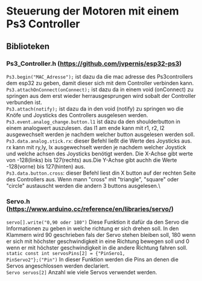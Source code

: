# Steuerung der Motoren mit einem Ps3 Controller 
## **Biblioteken** 

### **Ps3_Controller.h** (https://github.com/jvpernis/esp32-ps3) 
<code>Ps3.begin("MAC_Adresse");</code> ist dazu da die mac adresse des Ps3controllers dem esp32 zu geben, damit dieser sich mit dem Controller verbinden kann.\
<code>Ps3.attachOnConnect(onConnect);</code> ist dazu da in einem void (onConnect) zu springen aus dem erst wieder herrausgesprungen wird sobalt der Controller verbunden ist.\
<code>Ps3.attach(notify);</code> ist dazu da in den void (notify) zu springen wo die Knöfe und Joysticks des Controllers ausgelesen werden.\
<code>Ps3.event.analog_change.button.l1</code> ist dazu da den shoulderbutton in einem analogwert auszulesen. das l1 am ende kann mit r1, r2, l2 ausgewechselt werden je nachdem welcher button ausgelesen werden soll.\
<code>Ps3.data.analog.stick.rx</code>: dieser Befehl ließt die Werte des Joysticks aus. rx kann mit ry,ly, lx ausgewechselt werden je nachdem welcher Joystick und welche achsen des Joysticks benötigt werden. Die X-Achse gibt werte von -128(links) bis 127(rechts) aus.Die Y-Achse gibt auchh die Werte -128(vorne) bis 127(hinten) aus.\
<code>Ps3.data.button.cross</code>: dieser Befehl liest din X button auf der rechten Seite des Controllers aus. Wenn mann "cross" mit "triangle", "square" oder "circle" austauscht werden die andern 3 buttons ausgelesen.\

### **Servo.h** (https://www.arduino.cc/reference/en/libraries/servo/) 
<code>servo[].write("0,90 oder 180")</code> Diese Funktion it dafür da den Servo die Informationen zu geben in welche richtung er sich drehen soll. In den Klammern wird 90 geschrieben fals der Servo stehen bleiben soll, 180 wenn er sich mit höchster geschwindigkeit in eine Richtung bewegen soll und 0 wenn er mit höchster geschwindigkeit in die andere Richtung fahren soll. \
<code>static const int servosPins[2] = {"PinSero1, PinServo2"};("Pin")</code> In dieser Funktion werden die Pins an denen die Servos angeschlossen werden declariert. \
<code>Servo servos[2]</code> Anzahl wie viele Servos verwendet werden. 
